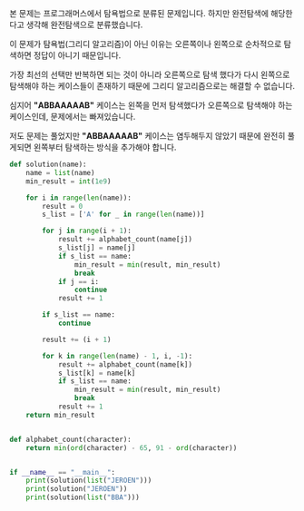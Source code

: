 본 문제는 프로그래머스에서 탐욕법으로 분류된 문제입니다. 하지만 완전탐색에 해당한다고 생각해 완전탐색으로 분류했습니다.

이 문제가 탐욕법(그리디 알고리즘)이 아닌 이유는 오른쪽이나 왼쪽으로 순차적으로 탐색하면 정답이 아니기 때문입니다.

가장 최선의 선택만 반복하면 되는 것이 아니라 오른쪽으로 탐색 했다가 다시 왼쪽으로 탐색해야 하는 케이스들이 존재하기 때문에 그리디 알고리즘으로는 해결할 수 없습니다.

심지어 **"ABBAAAAAB"** 케이스는 왼쪽을 먼저 탐색했다가 오른쪽으로 탐색해야 하는 케이스인데, 문제에서는 빠져있습니다.

저도 문제는 풀었지만 **"ABBAAAAAB"** 케이스는 염두해두지 않았기 때문에 완전히 풀게되면 왼쪽부터 탐색하는 방식을 추가해야 합니다.

~~~python
def solution(name):
    name = list(name)
    min_result = int(1e9)

    for i in range(len(name)):
        result = 0
        s_list = ['A' for _ in range(len(name))]

        for j in range(i + 1):
            result += alphabet_count(name[j])
            s_list[j] = name[j]
            if s_list == name:
                min_result = min(result, min_result)
                break
            if j == i:
                continue
            result += 1

        if s_list == name:
            continue

        result += (i + 1)

        for k in range(len(name) - 1, i, -1):
            result += alphabet_count(name[k])
            s_list[k] = name[k]
            if s_list == name:
                min_result = min(result, min_result)
                break
            result += 1
    return min_result


def alphabet_count(character):
    return min(ord(character) - 65, 91 - ord(character))


if __name__ == "__main__":
    print(solution(list("JEROEN")))
    print(solution("JEROEN"))
    print(solution(list("BBA")))
~~~
